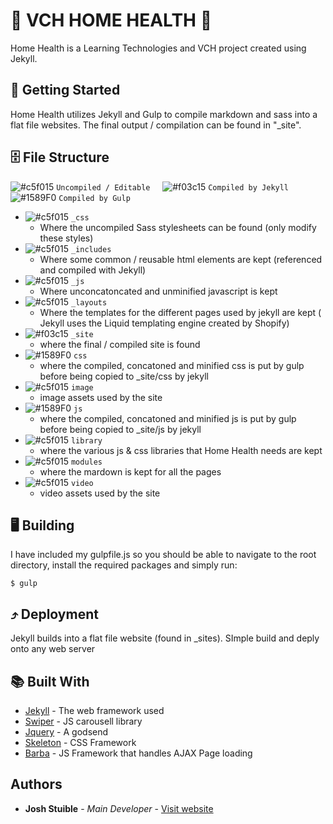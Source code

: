 # 🏥 VCH HOME HEALTH 🏥

Home Health is a Learning Technologies and VCH project created using Jekyll.

## 🏁 Getting Started

Home Health utilizes Jekyll and Gulp to compile markdown and sass into a flat file websites.  The final output / compilation can be found in "_site".


## 🗄 File Structure

![#c5f015](https://placehold.it/15/c5f015/000000?text=+) `Uncompiled / Editable` 
&nbsp;  &nbsp;
![#f03c15](https://placehold.it/15/f03c15/000000?text=+) `Compiled by Jekyll`
 &nbsp;&nbsp;
![#1589F0](https://placehold.it/15/1589F0/000000?text=+) `Compiled by Gulp`

- ![#c5f015](https://placehold.it/15/c5f015/000000?text=+) `_css`
    - Where the uncompiled Sass stylesheets can be found (only modify these styles)
- ![#c5f015](https://placehold.it/15/c5f015/000000?text=+) `_includes`
    - Where some common / reusable html elements are kept (referenced and compiled with Jekyll)
- ![#c5f015](https://placehold.it/15/c5f015/000000?text=+) `_js`
    - Where unconcatoncated and unminified javascript is kept
- ![#c5f015](https://placehold.it/15/c5f015/000000?text=+) `_layouts`
    - Where the templates for the different pages used by jekyll are kept ( Jekyll uses the Liquid templating engine created by Shopify)
- ![#f03c15](https://placehold.it/15/f03c15/000000?text=+) `_site`
    - where the final / compiled site is found
- ![#1589F0](https://placehold.it/15/1589F0/000000?text=+) `css`
    - where the compiled, concatoned and minified css is put by gulp before being copied to _site/css by jekyll
- ![#c5f015](https://placehold.it/15/c5f015/000000?text=+) `image`
    - image assets used by the site
- ![#1589F0](https://placehold.it/15/1589F0/000000?text=+) `js`
    - where the compiled, concatoned and minified js is put by gulp before being copied to _site/js by jekyll
- ![#c5f015](https://placehold.it/15/c5f015/000000?text=+) `library`
    - where the various js & css libraries that Home Health needs are kept
- ![#c5f015](https://placehold.it/15/c5f015/000000?text=+) `modules`
    - where the mardown is kept for all the pages
- ![#c5f015](https://placehold.it/15/c5f015/000000?text=+) `video`
    - video assets used by the site


## 🖥 Building

I have included my gulpfile.js so you should be able to navigate to the root directory, install the required packages and simply run:

```
$ gulp
```

## ⤴️ Deployment

Jekyll builds into a flat file website (found in _sites).  SImple build and deply onto any web server

## 📚 Built With

* [Jekyll](https://jekyllrb.com/) - The web framework used
* [Swiper](http://idangero.us/swiper/) - JS carousell library
* [Jquery](https://jquery.com/) - A godsend
* [Skeleton](http://getskeleton.com/) - CSS Framework
* [Barba](http://barbajs.org/) - JS Framework that handles AJAX Page loading

## Authors

* **Josh Stuible** - *Main Developer* - [Visit website](https://stuible.com)

